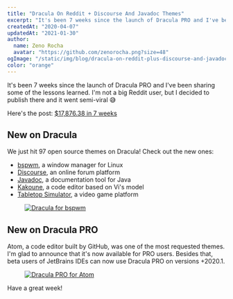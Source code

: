 ```yaml
---
title: "Dracula On Reddit + Discourse And Javadoc Themes"
excerpt: "It's been 7 weeks since the launch of Dracula PRO and I've been sharing some of the lessons learned. I'm not a big Reddit user, but I decided to publish there and it went semi-viral."
createdAt: "2020-04-07"
updatedAt: "2021-01-30"
author:
  name: Zeno Rocha
  avatar: "https://github.com/zenorocha.png?size=48"
ogImage: "/static/img/blog/dracula-on-reddit-plus-discourse-and-javadoc-themes-a.png"
color: "orange"
---
```


It's been 7 weeks since the launch of Dracula PRO and I've been sharing some of the lessons learned. I'm not a big Reddit user, but I decided to publish there and it went semi-viral 😅

Here's the post: [$17,876.38 in 7 weeks](https://www.reddit.com/r/Entrepreneur/comments/fub13w/1787638_in_7_weeks/)
 
## New on Dracula

We just hit 97 open source themes on Dracula! Check out the new ones:

* [bspwm](/bspwm), a window manager for Linux
* [Discourse](/discourse), an online forum platform
* [Javadoc](/javadoc), a documentation tool for Java
* [Kakoune](/kakoune), a code editor based on Vi's model
* [Tabletop Simulator](/tabletop-simulator), a video game platform

<a href="/bspwm">
  <figure>
    <img src="/static/img/blog/dracula-on-reddit-plus-discourse-and-javadoc-themes-a.png" alt="Dracula for bspwm" />
  </figure>
</a>
 
## New on Dracula PRO

Atom, a code editor built by GitHub, was one of the most requested themes. I'm glad to announce that it's now available for PRO users. Besides that, beta users of JetBrains IDEs can now use Dracula PRO on versions +2020.1.

<a href="/pro">
  <figure>
    <img src="/static/img/blog/dracula-on-reddit-plus-discourse-and-javadoc-themes-b.jpg" alt="Dracula PRO for Atom" />
  </figure>
</a>

Have a great week!